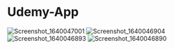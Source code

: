 # Udemy-App
![Screenshot_1640047001](https://user-images.githubusercontent.com/55443077/146851804-441dbc8a-3b28-4fbf-a97a-21d06fbbc3a0.png)
![Screenshot_1640046904](https://user-images.githubusercontent.com/55443077/146851815-46dd9606-1514-4f6d-8cee-a5db8b8e84c4.png)
![Screenshot_1640046893](https://user-images.githubusercontent.com/55443077/146851819-602d541b-b6a3-42a7-8176-453adddbda56.png)
![Screenshot_1640046890](https://user-images.githubusercontent.com/55443077/146851826-f1ffc30e-0271-4608-81c0-be881c3b91b5.png)
